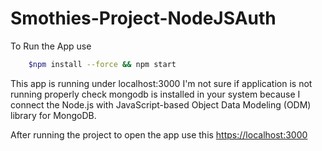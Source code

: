# Smothies-Project-NodeJSAuth
To Run the App use 
```sh 
    $npm install --force && npm start
```
This app is running under localhost:3000 I'm not sure if application is not running properly check mongodb is installed in your system because I connect the Node.js with JavaScript-based Object Data Modeling (ODM) library for MongoDB.

After running the project to open the app use this [https://localhost:3000](https://localhost:3000)